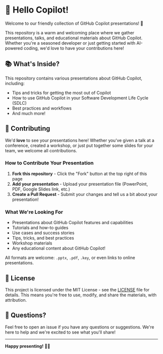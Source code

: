 # 👋 Hello Copilot!

Welcome to our friendly collection of GitHub Copilot presentations! 🎉

This repository is a warm and welcoming place where we gather presentations, talks, and educational materials about GitHub Copilot. Whether you're a seasoned developer or just getting started with AI-powered coding, we'd love to have your contributions here!

## 📚 What's Inside?

This repository contains various presentations about GitHub Copilot, including:

- Tips and tricks for getting the most out of Copilot
- How to use GitHub Copilot in your Software Development Life Cycle (SDLC)
- Best practices and workflows
- And much more!

## 🤝 Contributing

We'd **love** to see your presentations here! Whether you've given a talk at a conference, created a workshop, or just put together some slides for your team, we welcome all contributions.

### How to Contribute Your Presentation

1. **Fork this repository** - Click the "Fork" button at the top right of this page
2. **Add your presentation** - Upload your presentation file (PowerPoint, PDF, Google Slides link, etc.)
3. **Create a Pull Request** - Submit your changes and tell us a bit about your presentation!

### What We're Looking For

- Presentations about GitHub Copilot features and capabilities
- Tutorials and how-to guides
- Use cases and success stories
- Tips, tricks, and best practices
- Workshop materials
- Any educational content about GitHub Copilot!

All formats are welcome: `.pptx`, `.pdf`, `.key`, or even links to online presentations.

## 📜 License

This project is licensed under the MIT License - see the [LICENSE](LICENSE) file for details. This means you're free to use, modify, and share the materials, with attribution.

## 💬 Questions?

Feel free to open an issue if you have any questions or suggestions. We're here to help and we're excited to see what you'll share!

---

**Happy presenting!** 🚀✨
